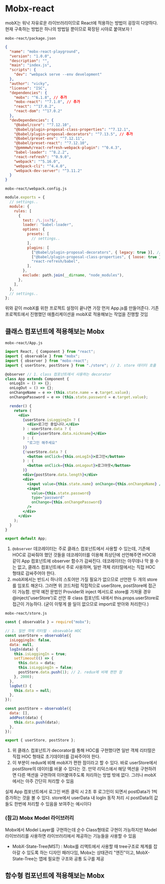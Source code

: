 ﻿# Mobx-react

mobX는 워낙 자유로운 라이브러리이므로 React에 적용하는 방법이 굉장히 다양하다.  
현재 구축하는 방법은 하나의 방법일 뿐이므로 확장된 시야로 붙여보자 !

`mobx-react/package.json`

```json
{
  "name": "mobx-react-playground",
  "version": "1.0.0",
  "description": "",
  "main": "index.js",
  "scripts": {
    "dev": "webpack serve --env development"
  },
  "author": "vicky",
  "license": "ISC",
  "dependencies": {
    "mobx": "^6.1.8", // 추가
    "mobx-react": "^7.1.0", // 추가
    "react": "^17.0.2",
    "react-dom": "^17.0.2"
  },
  "devDependencies": {
    "@babel/core": "^7.12.10",
    "@babel/plugin-proposal-class-properties": "^7.12.1",
    "@babel/plugin-proposal-decorators": "^7.13.5", // 추가
    "@babel/preset-env": "^7.12.11",
    "@babel/preset-react": "^7.12.10",
    "@pmmmwh/react-refresh-webpack-plugin": "^0.4.3",
    "babel-loader": "^8.2.2",
    "react-refresh": "^0.9.0",
    "webpack": "^5.16.0",
    "webpack-cli": "^4.4.0",
    "webpack-dev-server": "^3.11.2"
  }
}
```

`mobx-react/webpack.config.js`

```jsx
module.exports = {
  // settings..
  module: {
    rules: [
      {
        test: /\.jsx?$/,
        loader: "babel-loader",
        options: {
          presets: [
            // settings..
          ],
          plugins: [
            ["@babel/plugin-proposal-decorators", { legacy: true }], // 추가
            ["@babel/plugin-proposal-class-properties", { loose: true }], // 추가
            "react-refresh/babel",
          ],
        },
        exclude: path.join(__dirname, "node_modules"),
      },
    ],
  },
  // settings..
};
```

위와 같이 mobX를 위한 프로젝트 설정이 끝나면 가장 먼저 App.js를 만들어준다. 기존 프로젝트에서 진행했던 애플리케이션을 mobX로 적용해보는 작업을 진행할 것임

## 클래스 컴포넌트에 적용해보는 Mobx

`mobx-react/App.js`

```jsx
import React, { Component } from "react";
import { observable } from "mobx";
import { observer } from "mobx-react";
import { userStore, postStore } from "./store"; // 2. store 데이터 호출

@observer // 1. class 컴포넌트에서 사용하는 decorator
class App extends Component {
  onLogIn = () => {};
  onLogOut = () => {};
  onChangeName = e => (this.state.name = e.target.value);
  onChangePassword = e => (this.state.password = e.target.value);

  render() {
    return (
      <div>
        {userStore.isLoggingIn ? (
          <div>로그인 중입니다.</div>
        ) : userStore.data ? (
          <div>{userStore.data.nickname}</div>
        ) : (
          "로그인 해주세요"
        )}
        {!userStore.data ? (
          <button onClick={this.onLogIn}>로그인</button>
        ) : (
          <button onClick={this.onLogout}>로그아웃</button>
        )}
        <div>{postStore.data.length}</div>
        <div>
          <input value={this.state.name} onChange={this.onChangeName} />
          <input
            value={this.state.password}
            type="password"
            onChange={this.onChangePassword}
          />
        </div>
      </div>
    );
  }
}

export default App;
```

1. `@observer` 데코레이터는 주로 클래스 컴포넌트에서 사용할 수 있는데, 기존에 HOC로 감싸줘야 했던 것들을 데코레이터를 이용해 최상단에 선언해주면 HOC와 같이 App 컴포넌트에 observer 함수가 감싸진다.
   데코레이터는 아무데나 막 쓸 수는 없고, 클래스 컴포넌트에서 주로 사용하며, 일반 객체 리터럴에서는 직접 HOC 형태로 감싸주어야 한다.
2. mobX에서는 반드시 하나의 스토어만 가질 필요가 없으므로 선언한 두 개의 store를 임포트 해온다. 그러면 위 코드처럼 직접적으로 userStore, postStore에 접근이 가능함. 만약 예전 문법인 Provider와 inject 메서드로 store를 가져올 경우 @inject('userStore')로 선언 후 class 컴포넌트 내에서 this.props.userStore로 접근이 가능하다. (굳이 이렇게 쓸 일이 없으므로 import로 받아와 처리한다.)

`mobx-react/store.js`

```jsx
const { observable } = require("mobx");

// 1. 일반 객체 리터럴 - obsevable HOC
const userStore = observable({
  isLoggingIn: false,
  data: null,
  logIn(data) {
    this.isLoggingIn = true;
    setTimeout(() => {
      this.data = data;
      this.isLoggingIn = false;
      postStore.data.push(1); // 2. redux에 비해 편한 점
    }, 2000);
  },
  logOut() {
    this.data = null;
  },
});

const postStore = observable({
  data: [],
  addPost(data) {
    this.data.push(data);
  },
});

export { userStore, postStore };
```

1. 위 클래스 컴포넌트가 decorator를 통해 HOC를 구현했다면 일반 객체 리터럴은 직접 HOC 형태로 초기데이터를 감싸주어야 한다.
2. 이 부분이 redux에 비해 mobX가 편한 점이라고 할 수 있다. 바로 userStore에서 postStore의 데이터를 바꿀 수 있다는 것. 만약 리덕스에서 해당 액션을 구현하려면 다른 액션을 구현하여 이어붙여주도록 처리하는 방법 밖에 없다. 그러나 mobX에서는 아주 간단히 처리할 수 있음

실제 App 컴포넌트에서 로그인 버튼 클릭 시 2초 후 로그인이 되면서 postData가 1씩 증가하는 것을 볼 수 있다. store에서 userData 내 logIn 동작 처리 시 postData의 값들도 한번에 처리할 수 있음을 보여주는 예시이다

### (참고) Mobx Model 라이브러리

Mobx에서 Model Layer를 구현하는데 순수 Class형태로 구현이 가능하지만 Model 라이브러리를 사용하면 라이브러리에서 제공하는 기능들을 사용할 수 있음

- MobX-State-Tree(MST) : Mobx를 리액트에서 사용할 때 tree구조로 체계를 잡아갈 수 있도록 하는 디자인 패러다임, Mobx는 상태관리 "엔진"이고, MobX-State-Tree는 앱에 필요한 구조와 공통 도구를 제공

## 함수형 컴포넌트에 적용해보는 Mobx
